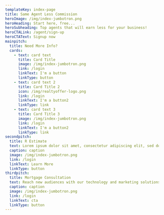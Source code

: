 ```yaml
---
templateKey: index-page
title: Same Agent Less Commission
heroImage: /img/index-jumbotron.png
heroHeading: Start here, free...
heroSubheading: Top agents that will earn less for your business!
heroCTALink: /agent/sign-up
heroCTAText: Signup now
mainpitch:
  title: Need More Info?
  cards:
    - text: card text
      title: Card Title
      image: /img/index-jumbotron.png
      link: /login
      linkText: I'm a button
      linkType: button
    - text: card text 2
      title: Card Title 2
      icon: /img/realtyoffer-logo.png
      link: /login
      linkText: I'm a button2
      linkType: link
    - text: card text 3
      title: Card Title 3
      image: /img/index-jumbotron.png
      link: /login
      linkText: I'm a button2
      linkType: link
secondpitch:
  title: R Estimate
  text: Lorem ipsum dolor sit amet, consectetur adipiscing elit, sed do eiusmod tempor incididunt ut labore et dolore magna aliqua. Ut enim ad minim veniam, quis nostrud exercitation ullamco laboris nisi ut aliquip ex ea commodo consequat. Duis aute irure dolor in reprehenderit in voluptate velit esse cillum dolore eu fugiat nulla pariatur. Excepteur sint occaecat cupidatat non proident, sunt in culpa qui officia deserunt mollit anim id est laborum.
  caption: caption
  image: /img/index-jumbotron.png
  link: /login
  linkText: Learn More
  linkType: button
thirdpitch:
  title: Mortgage Consultation
  text: Reach new audiences with our technology and marketing solutions to drive
  caption: caption
  image: /img/index-jumbotron.png
  link: /login
  linkText: cta
  linkType: button
---
```

